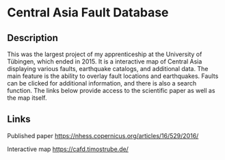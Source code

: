 # Central Asia Fault Database
## Description
This was the largest project of my apprenticeship at the University of Tübingen, which ended in 2015.
It is a interactive map of Central Asia displaying various faults, earthquake catalogs, and additional data.
The main feature is the ability to overlay fault locations and earthquakes.
Faults can be clicked for additional information, and there is also a search function.
The links below provide access to the scientific paper as well as the map itself.

## Links
Published paper
https://nhess.copernicus.org/articles/16/529/2016/

Interactive map
https://cafd.timostrube.de/
